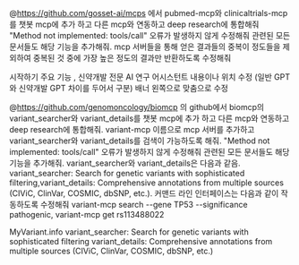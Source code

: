 @https://github.com/gosset-ai/mcps 에서 pubmed-mcp와 clinicaltrials-mcp를 챗봇 mcp에 추가 하고 다른 mcp와 연동하고 deep research에 통합해줘 "Method not implemented: tools/call" 오류가 발생하지 않게 수정해줘 관련된 모든 문서들도 해당 기능을 추가해줘. mcp 서버들을 통해 얻은 결과들의 중복이 정도들을 제외하여 중복된 것 중에 가장 높은 정도의 결과만 반환하도록 수정해줘 



시작하기 주요 기능 , 신약개발 전문 AI 연구 어시스턴트 내용이나 위치 수정 (일반 GPT 와 신약개발 GPT 차이를 두어서 구분) 배너 왼쪽으로 맞춤으로 수정 




@https://github.com/genomoncology/biomcp 의 github에서 biomcp의 variant_searcher와 variant_details를 챗봇 mcp에 추가 하고 다른 mcp와 연동하고 deep research에 통합해줘. variant-mcp 이름으로 mcp 서버를 추가하고 variant_searcher와 variant_details를 검색이 가능하도록 해줘. "Method not implemented: tools/call" 오류가 발생하지 않게 수정해줘 관련된 모든 문서들도 해당 기능을 추가해줘. variant_searcher와 variant_details은 다음과 같음. variant_searcher: Search for genetic variants with sophisticated filtering,variant_details: Comprehensive annotations from multiple sources (CIViC, ClinVar, COSMIC, dbSNP, etc.). 커맨드 라인 인터페이스는 다음과 같이 작동하도록 수정해줘 variant-mcp search --gene TP53 --significance pathogenic, variant-mcp get rs113488022 








MyVariant.info 
variant_searcher: Search for genetic variants with sophisticated filtering
variant_details: Comprehensive annotations from multiple sources (CIViC, ClinVar, COSMIC, dbSNP, etc.)


